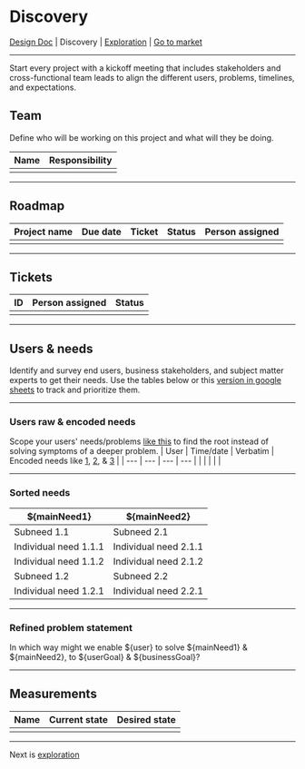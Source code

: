 # Discovery
[Design Doc](/dist/docs/designDoc.md) | Discovery | [Exploration](/dist/docs/exploration.md) | [Go to market](/dist/docs/goToMarket.md)
  
---
Start every project with a kickoff meeting that includes stakeholders and cross-functional team leads to align the different users, problems, timelines, and expectations.

## Team
Define who will be working on this project and what will they be doing.  

| Name | Responsibility |
| --- | --- |
|  |  |
  
---
## Roadmap  
| Project name | Due date | Ticket | Status | Person assigned |
| --- | --- | --- | --- | --- |
|  |  |  |  |  |
  
---
## Tickets
| ID | Person assigned | Status |
| --- | --- | --- |
|  |  |  |
  
---
## Users & needs
Identify and survey end users, business stakeholders, and subject matter experts to get their needs. Use the tables below or this [version in google sheets](https://docs.google.com/spreadsheets/d/11jehH_a7HNAwWOaf_5W3wolRz1lOSHGhhyUC2JtG8fc/edit?usp=sharing) to track and prioritize them.
  
---
### Users raw & encoded needs
Scope your users' needs/problems [like this](https://www.uxpin.com/studio/blog/falling-wrong-design-problem/) to find the root instead of solving symptoms of a deeper problem.
| User | Time/date | Verbatim | Encoded needs like [1](https://www.dropbox.com/s/ici0tedx4cje718/encodingRule1.png), [2](https://www.dropbox.com/s/2bo8ch7yvukqico/encodingRule2.png), & [3](https://www.dropbox.com/s/fn726cp2gjrsy91/encodingRule3%2B4.png) |
| --- | --- | --- | --- |
|  |  |  |  |
  
---
### Sorted needs
| ${mainNeed1} | ${mainNeed2} |
| --- | --- |
| Subneed 1.1 | Subneed 2.1 |
| Individual need 1.1.1 | Individual need 2.1.1 |
| Individual need 1.1.2 | Individual need 2.1.2 |
| Subneed 1.2 | Subneed 2.2 |
| Individual need 1.2.1 | Individual need 2.2.1 |
  
---
### Refined problem statement  
In which way might we enable ${user} to solve ${mainNeed1} & ${mainNeed2}, to ${userGoal} & ${businessGoal}?
  
---
## Measurements
| Name | Current state | Desired state |
| --- | --- | --- |
|  |  |  |

---
Next is [exploration](/dist/docs/exploration.md)